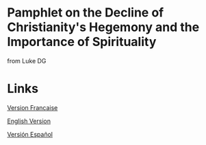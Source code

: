 # Pamphlet on the Decline of Christianity's Hegemony and the Importance of Spirituality
from Luke DG


# Links
[Version Francaise](2020-2021_DG_LUKE_D%C3%A9clinDeLH%C3%A9g%C3%A9monieDuChristianismeDansLeMondeOccidental-EtLImportanceDeLaSpiritualit%C3%A9_VERSION_FRANCAISE.pdf)

[English Version](2020-2021_DG_LUKE_DeclineOfChristianitysHegemonyInTheWesternWorld-AndTheImportanceOfSpirituality_ORIGINAL_VERSION_ENGLISH.pdf)

[Versión Español](2020-2021_DG_LUKE_DecliveDeLaHegemoniaDelCristianismoEnElMundoOccidental-yImportanciaDeLaEspiritualidad_VERSION_ESPANOL.pdf)
